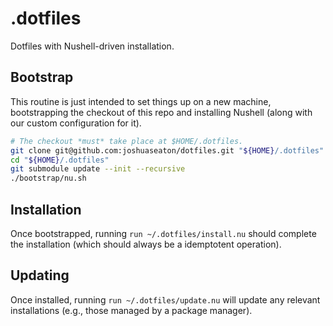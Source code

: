 # .dotfiles

Dotfiles with Nushell-driven installation.

## Bootstrap

This routine is just intended to set things up on a new machine, bootstrapping
the checkout of this repo and installing Nushell (along with our custom
configuration for it).

```sh
# The checkout *must* take place at $HOME/.dotfiles.
git clone git@github.com:joshuaseaton/dotfiles.git "${HOME}/.dotfiles"
cd "${HOME}/.dotfiles"
git submodule update --init --recursive
./bootstrap/nu.sh
```

## Installation

Once bootstrapped, running `run ~/.dotfiles/install.nu` should complete
the installation (which should always be a idemptotent operation).

## Updating

Once installed, running `run ~/.dotfiles/update.nu` will update any
relevant installations (e.g., those managed by a package manager).
